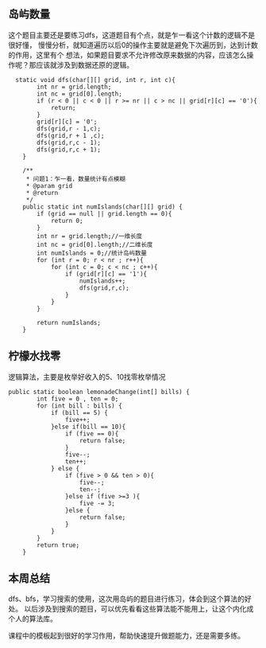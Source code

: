 
## 岛屿数量

这个题目主要还是要练习dfs，这道题目有个点，就是乍一看这个计数的逻辑不是很好懂，
慢慢分析，就知道遍历以后0的操作主要就是避免下次遍历到，达到计数的作用，这里有个
想法，如果题目要求不允许修改原来数据的内容，应该怎么操作呢？那应该就涉及到数据还原的逻辑。

```
  static void dfs(char[][] grid, int r, int c){
        int nr = grid.length;
        int nc = grid[0].length;
        if (r < 0 || c < 0 || r >= nr || c > nc || grid[r][c] == '0'){
            return;
        }
        grid[r][c] = '0';
        dfs(grid,r - 1,c);
        dfs(grid,r + 1 ,c);
        dfs(grid,r,c - 1);
        dfs(grid,r,c + 1);
    }

    /**
     * 问题1：乍一看，数量统计有点模糊
     * @param grid
     * @return
     */
    public static int numIslands(char[][] grid) {
        if (grid == null || grid.length == 0){
            return 0;
        }
        int nr = grid.length;//一维长度
        int nc = grid[0].length;//二维长度
        int numIslands = 0;//统计岛屿数量
        for (int r = 0; r < nr ; r++){
            for (int c = 0; c < nc ; c++){
                if (grid[r][c] == '1'){
                    numIslands++;
                    dfs(grid,r,c);
                }
            }
        }

        return numIslands;
    }

```

## 柠檬水找零

逻辑算法，主要是枚举好收入的5、10找零枚举情况

```
public static boolean lemonadeChange(int[] bills) {
        int five = 0 , ten = 0;
        for (int bill : bills) {
            if (bill == 5) {
                five++;
            }else if(bill == 10){
                if (five == 0){
                    return false;
                }
                five--;
                ten++;
            } else {
                if (five > 0 && ten > 0){
                    five--;
                    ten--;
                }else if (five >=3 ){
                    five -= 3;
                }else {
                    return false;
                }
            }
        }
        return true;
    }

```

## 本周总结

dfs、bfs，学习搜索的使用，这次用岛屿的题目进行练习，体会到这个算法的好处。
以后涉及到搜索的题目，可以优先看看这些算法能不能用上，让这个内化成个人的算法库。

课程中的模板起到很好的学习作用，帮助快速提升做题能力，还是需要多练。
